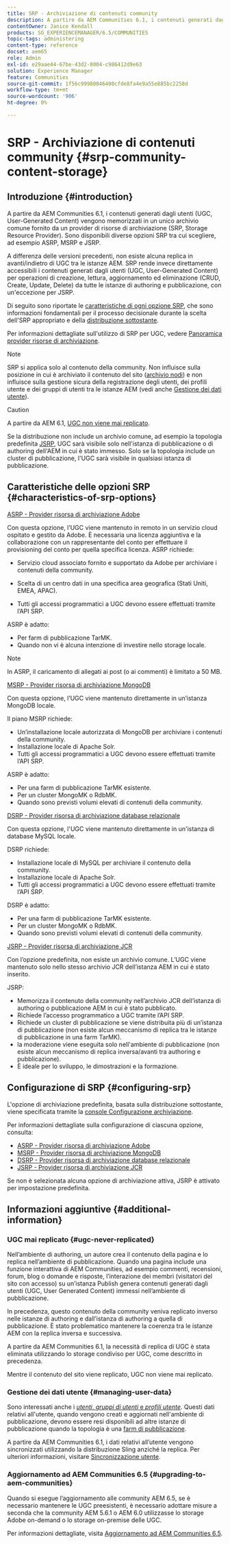 ```yaml
---
title: SRP - Archiviazione di contenuti community
description: A partire da AEM Communities 6.1, i contenuti generati dagli utenti (UGC) vengono memorizzati in un unico archivio comune fornito da un provider di risorse di archiviazione (SRP)
contentOwner: Janice Kendall
products: SG_EXPERIENCEMANAGER/6.5/COMMUNITIES
topic-tags: administering
content-type: reference
docset: aem65
role: Admin
exl-id: e29aae44-67be-43d2-8004-c986412d9e63
solution: Experience Manager
feature: Communities
source-git-commit: 1f56c99980846400cfde8fa4e9a55e885bc2258d
workflow-type: tm+mt
source-wordcount: '906'
ht-degree: 0%

---
```


# SRP - Archiviazione di contenuti community {#srp-community-content-storage}

## Introduzione {#introduction}

A partire da AEM Communities 6.1, i contenuti generati dagli utenti (UGC, User-Generated Content) vengono memorizzati in un unico archivio comune fornito da un provider di risorse di archiviazione (SRP, Storage Resource Provider). Sono disponibili diverse opzioni SRP tra cui scegliere, ad esempio ASRP, MSRP e JSRP.

A differenza delle versioni precedenti, non esiste alcuna replica in avanti/indietro di UGC tra le istanze AEM. SRP rende invece direttamente accessibili i contenuti generati dagli utenti (UGC, User-Generated Content) per operazioni di creazione, lettura, aggiornamento ed eliminazione (CRUD, Create, Update, Delete) da tutte le istanze di authoring e pubblicazione, con un&#39;eccezione per JSRP.

Di seguito sono riportate le [caratteristiche di ogni opzione SRP](#characteristics-of-srp-options), che sono informazioni fondamentali per il processo decisionale durante la scelta dell&#39;SRP appropriato e della [distribuzione sottostante](/help/communities/topologies.md).

Per informazioni dettagliate sull&#39;utilizzo di SRP per UGC, vedere [Panoramica provider risorse di archiviazione](/help/communities/srp.md).

>[!NOTE]
>
>SRP si applica solo al contenuto della community. Non influisce sulla posizione in cui è archiviato il contenuto del sito ([archivio nodi](/help/sites-deploying/data-store-config.md)) e non influisce sulla gestione sicura della registrazione degli utenti, dei profili utente e dei gruppi di utenti tra le istanze AEM (vedi anche [Gestione dei dati utente](#managing-user-data)).

>[!CAUTION]
>
>A partire da AEM 6.1, [UGC non viene mai replicato](#ugc-never-replicated).
>
>Se la distribuzione non include un archivio comune, ad esempio la topologia predefinita [JSRP](/help/communities/topologies.md#jsrp), UGC sarà visibile solo nell&#39;istanza di pubblicazione o di authoring dell&#39;AEM in cui è stato immesso. Solo se la topologia include un cluster di pubblicazione, l&#39;UGC sarà visibile in qualsiasi istanza di pubblicazione.

## Caratteristiche delle opzioni SRP {#characteristics-of-srp-options}

[ASRP - Provider risorsa di archiviazione Adobe](/help/communities/asrp.md)

Con questa opzione, l’UGC viene mantenuto in remoto in un servizio cloud ospitato e gestito da Adobe. È necessaria una licenza aggiuntiva e la collaborazione con un rappresentante del conto per effettuare il provisioning del conto per quella specifica licenza. ASRP richiede:

* Servizio cloud associato fornito e supportato da Adobe per archiviare i contenuti della community.
* Scelta di un centro dati in una specifica area geografica (Stati Uniti, EMEA, APAC).

* Tutti gli accessi programmatici a UGC devono essere effettuati tramite l’API SRP.

ASRP è adatto:

* Per farm di pubblicazione TarMK.
* Quando non vi è alcuna intenzione di investire nello storage locale.

>[!NOTE]
>
>In ASRP, il caricamento di allegati ai post (o ai commenti) è limitato a 50 MB.

[MSRP - Provider risorsa di archiviazione MongoDB](/help/communities/msrp.md)

Con questa opzione, l’UGC viene mantenuto direttamente in un’istanza MongoDB locale.

Il piano MSRP richiede:

* Un’installazione locale autorizzata di MongoDB per archiviare i contenuti della community.
* Installazione locale di Apache Solr.
* Tutti gli accessi programmatici a UGC devono essere effettuati tramite l’API SRP.

ASRP è adatto:

* Per una farm di pubblicazione TarMK esistente.
* Per un cluster MongoMK o RdbMK.
* Quando sono previsti volumi elevati di contenuti della community.

[DSRP - Provider risorsa di archiviazione database relazionale](/help/communities/dsrp.md)

Con questa opzione, l&#39;UGC viene mantenuto direttamente in un&#39;istanza di database MySQL locale.

DSRP richiede:

* Installazione locale di MySQL per archiviare il contenuto della community.
* Installazione locale di Apache Solr.
* Tutti gli accessi programmatici a UGC devono essere effettuati tramite l’API SRP.

DSRP è adatto:

* Per una farm di pubblicazione TarMK esistente.
* Per un cluster MongoMK o RdbMK.
* Quando sono previsti volumi elevati di contenuti della community.

[JSRP - Provider risorsa di archiviazione JCR](/help/communities/jsrp.md)

Con l’opzione predefinita, non esiste un archivio comune. L’UGC viene mantenuto solo nello stesso archivio JCR dell’istanza AEM in cui è stato inserito.

JSRP:

* Memorizza il contenuto della community nell’archivio JCR dell’istanza di authoring o pubblicazione AEM in cui è stato pubblicato.
* Richiede l’accesso programmatico a UGC tramite l’API SRP.
* Richiede un cluster di pubblicazione se viene distribuita più di un’istanza di pubblicazione (non esiste alcun meccanismo di replica tra le istanze di pubblicazione in una farm TarMK).
* la moderazione viene eseguita solo nell&#39;ambiente di pubblicazione (non esiste alcun meccanismo di replica inversa/avanti tra authoring e pubblicazione).
* È ideale per lo sviluppo, le dimostrazioni e la formazione.

## Configurazione di SRP {#configuring-srp}

L&#39;opzione di archiviazione predefinita, basata sulla distribuzione sottostante, viene specificata tramite la [console Configurazione archiviazione](/help/communities/srp-config.md).

Per informazioni dettagliate sulla configurazione di ciascuna opzione, consulta:

* [ASRP - Provider risorsa di archiviazione Adobe](/help/communities/asrp.md)
* [MSRP - Provider risorsa di archiviazione MongoDB](/help/communities/msrp.md)
* [DSRP - Provider risorsa di archiviazione database relazionale](/help/communities/dsrp.md)
* [JSRP - Provider risorsa di archiviazione JCR](/help/communities/jsrp.md)

Se non è selezionata alcuna opzione di archiviazione attiva, JSRP è attivato per impostazione predefinita.

## Informazioni aggiuntive {#additional-information}

### UGC mai replicato {#ugc-never-replicated}

Nell’ambiente di authoring, un autore crea il contenuto della pagina e lo replica nell’ambiente di pubblicazione. Quando una pagina include una funzione interattiva di AEM Communities, ad esempio commenti, recensioni, forum, blog o domande e risposte, l’interazione dei membri (visitatori del sito con accesso) su un’istanza Publish genera contenuti generati dagli utenti (UGC, User Generated Content) immessi nell’ambiente di pubblicazione.

In precedenza, questo contenuto della community veniva replicato inverso nelle istanze di authoring e dall’istanza di authoring a quella di pubblicazione. È stato problematico mantenere la coerenza tra le istanze AEM con la replica inversa e successiva.

A partire da AEM Communities 6.1, la necessità di replica di UGC è stata eliminata utilizzando lo storage condiviso per UGC, come descritto in precedenza.

Mentre il contenuto del sito viene replicato, UGC non viene mai replicato.

### Gestione dei dati utente {#managing-user-data}

Sono interessati anche i [*utenti*, *gruppi di utenti* e *profili utente*](/help/communities/users.md). Questi dati relativi all&#39;utente, quando vengono creati e aggiornati nell&#39;ambiente di pubblicazione, devono essere resi disponibili ad altre istanze di pubblicazione quando la topologia è una [farm di pubblicazione](/help/sites-deploying/recommended-deploys.md#tarmk-farm).

A partire da AEM Communities 6.1, i dati relativi all’utente vengono sincronizzati utilizzando la distribuzione Sling anziché la replica. Per ulteriori informazioni, visitare [Sincronizzazione utente](/help/communities/sync.md).

### Aggiornamento ad AEM Communities 6.5 {#upgrading-to-aem-communities}

Quando si esegue l’aggiornamento alle community AEM 6.5, se è necessario mantenere le UGC preesistenti, è necessario adottare misure a seconda che la community AEM 5.6.1 o AEM 6.0 utilizzasse lo storage Adobe on-demand o lo storage on-premise delle UGC.

Per informazioni dettagliate, visita [Aggiornamento ad AEM Communities 6.5](/help/communities/upgrade.md).
